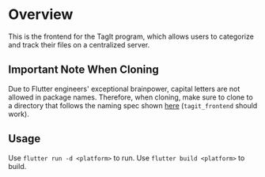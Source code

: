 # Overview

This is the frontend for the TagIt program, which allows users to categorize and track their files on a centralized server.

## Important Note When Cloning

Due to Flutter engineers' exceptional brainpower, capital letters are not allowed in package names. Therefore, when cloning, make sure to clone to a directory that follows the naming spec shown [here](https://dart.dev/tools/pub/pubspec#name) (`tagit_frontend` should work).

## Usage
Use `flutter run -d <platform>` to run.
Use `flutter build <platform>` to build.

